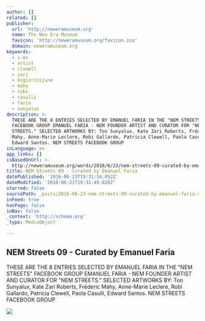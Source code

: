 ```yaml
---
author: []
related: []
publisher:
  url: 'http://neweramuseum.org'
  name: The New Era Museum
  favicon: 'http://neweramuseum.org/favicon.ico'
  domain: neweramuseum.org
keywords:
  - v-ex
  - artist
  - clewell
  - zari
  - bigiarinijune
  - mahy
  - robi
  - casulli
  - faria
  - sunyalux
description: >-
  THESE ARE THE 8 ENTRIES SELECTED BY EMANUEL FARIA IN THE "NEM STREETS"
  FACEBOOK GROUP EMANUEL FARIA - NEM FOUNDER ARTIST AND CURATOR FOR "NEM
  STREETS." SELECTED ARTWORKS BY: Ton Sunyalux, Kate Zari Roberts, Fréderic
  Mahy, Anne-Marie Leclere, Robi Gallardo, Patricia Clewell, Paola Casulli,
  Edward Santos. NEM STREETS FACEBOOK GROUP
inLanguage: en
app_links: []
isBasedOnUrl: >-
  http://neweramuseum.org/words/2016/6/23/nem-streets-09-curated-by-emanuel-faria
title: NEM Streets 09 - Curated by Emanuel Faria
datePublished: '2016-06-23T19:31:54.852Z'
dateModified: '2016-06-23T19:31:49.826Z'
starred: false
sourcePath: _posts/2016-06-23-nem-streets-09-curated-by-emanuel-faria.md
inFeed: true
hasPage: false
inNav: false
_context: 'http://schema.org'
_type: MediaObject

---
```

<article style=""><h1>NEM Streets 09 - Curated by Emanuel Faria</h1><p>THESE ARE THE 8 ENTRIES SELECTED BY EMANUEL FARIA IN THE "NEM STREETS" FACEBOOK GROUP EMANUEL FARIA - NEM FOUNDER ARTIST AND CURATOR FOR "NEM STREETS." SELECTED ARTWORKS BY: Ton Sunyalux, Kate Zari Roberts, Fréderic Mahy, Anne-Marie Leclere, Robi Gallardo, Patricia Clewell, Paola Casulli, Edward Santos. NEM STREETS FACEBOOK GROUP</p><img src="http://static1.squarespace.com/static/50e5b834e4b0837383d7bb18/50e5b834e4b0837383d7bb1f/576c366cbebafbdcb74f1510/1466710119107/13522035_10209566436148872_229913354589665329_n.jpg?format=1000w" /></article>